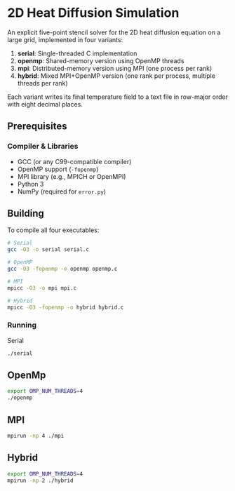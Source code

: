 # 2D Heat Diffusion Simulation

An explicit five-point stencil solver for the 2D heat diffusion equation on a large grid, implemented in four variants:

1. **serial**: Single-threaded C implementation
2. **openmp**: Shared-memory version using OpenMP threads
3. **mpi**: Distributed-memory version using MPI (one process per rank)
4. **hybrid**: Mixed MPI+OpenMP version (one rank per process, multiple threads per rank)

Each variant writes its final temperature field to a text file in row-major order with eight decimal places.

## Prerequisites

### Compiler & Libraries
- GCC (or any C99-compatible compiler)
- OpenMP support (`-fopenmp`)
- MPI library (e.g., MPICH or OpenMPI)
- Python 3
- NumPy (required for `error.py`)

## Building

To compile all four executables:

```bash
# Serial
gcc -O3 -o serial serial.c

# OpenMP
gcc -O3 -fopenmp -o openmp openmp.c

# MPI
mpicc -O3 -o mpi mpi.c

# Hybrid
mpicc -O3 -fopenmp -o hybrid hybrid.c
```
### Running
Serial 
```bash
./serial
```
## OpenMp

```bash
export OMP_NUM_THREADS=4
./openmp
```

## MPI 
```bash
mpirun -np 4 ./mpi
```

## Hybrid 
```bash
export OMP_NUM_THREADS=4
mpirun -np 2 ./hybrid
```



